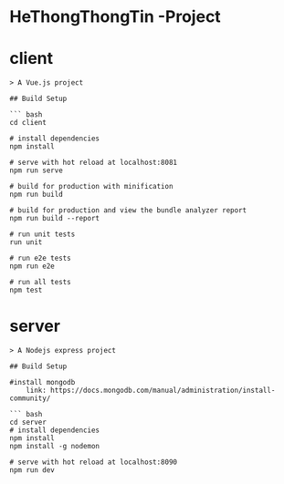 # HeThongThongTin -Project


# client
	
	> A Vue.js project

	## Build Setup

	``` bash
	cd client

	# install dependencies
	npm install

	# serve with hot reload at localhost:8081
	npm run serve

	# build for production with minification
	npm run build

	# build for production and view the bundle analyzer report
	npm run build --report

	# run unit tests
	run unit

	# run e2e tests
	npm run e2e

	# run all tests
	npm test


# server
	> A Nodejs express project

	## Build Setup
	
	#install mongodb
        link: https://docs.mongodb.com/manual/administration/install-community/
	
	``` bash
 	cd server
	# install dependencies
	npm install
	npm install -g nodemon

	# serve with hot reload at localhost:8090
	npm run dev

